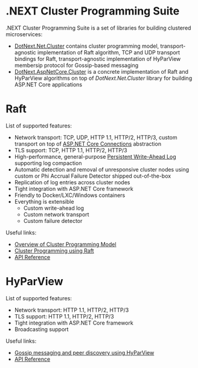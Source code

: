 .NEXT Cluster Programming Suite
====
.NEXT Cluster Programming Suite is a set of libraries for building clustered microservices:
* [DotNext.Net.Cluster](https://www.nuget.org/packages/DotNext.Net.Cluster/) contains cluster programming model, transport-agnostic implementation of Raft algorithm, TCP and UDP transport bindings for Raft, transport-agnostic implementation of HyParView membersip protocol for Gossip-based messaging
* [DotNext.AspNetCore.Cluster](https://www.nuget.org/packages/DotNext.AspNetCore.Cluster/) is a concrete implementation of Raft and HyParView algorithms on top of _DotNext.Net.Cluster_ library for building ASP.NET Core applications

# Raft
List of supported features:
* Network transport: TCP, UDP, HTTP 1.1, HTTP/2, HTTP/3, custom transport on top of [ASP.NET Core Connections](https://docs.microsoft.com/en-us/dotnet/api/microsoft.aspnetcore.connections) abstraction
* TLS support: TCP, HTTP 1.1, HTTP/2, HTTP/3
* High-performance, general-purpose [Persistent Write-Ahead Log](https://dotnet.github.io/dotNext/features/cluster/wal.html) supporting log compaction
* Automatic detection and removal of unresponsive cluster nodes using custom or Phi Accrual Failure Detector shipped out-of-the-box
* Replication of log entries across cluster nodes
* Tight integration with ASP.NET Core framework
* Friendly to Docker/LXC/Windows containers
* Everything is extensible
    * Custom write-ahead log
    * Custom network transport
    * Custom failure detector

Useful links:
* [Overview of Cluster Programming Model](https://dotnet.github.io/dotNext/features/cluster/index.html)
* [Cluster Programming using Raft](https://dotnet.github.io/dotNext/features/cluster/raft.html)
* [API Reference](https://dotnet.github.io/dotNext/api/DotNext.Net.Cluster.Consensus.Raft.html)

# HyParView
List of supported features:
* Network transport: HTTP 1.1, HTTP/2, HTTP/3
* TLS support: HTTP 1.1, HTTP/2, HTTP/3
* Tight integration with ASP.NET Core framework
* Broadcasting support

Useful links:
* [Gossip messaging and peer discovery using HyParView](https://dotnet.github.io/dotNext/features/cluster/gossip.html)
* [API Reference](https://dotnet.github.io/dotNext/api/DotNext.Net.Cluster.Discovery.HyParView.html)